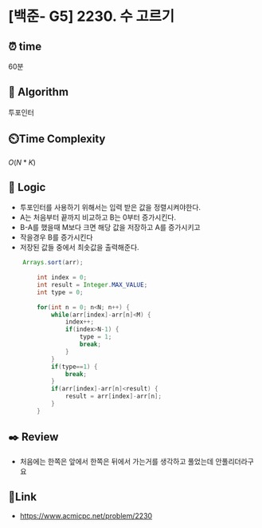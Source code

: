 
# [백준- G5] 2230. 수 고르기
## ⏰  **time**
60분

## :pushpin: **Algorithm**
투포인터

## ⏲️**Time Complexity**
$O(N*K)$

## :round_pushpin: **Logic**

- 투포인터를 사용하기 위해서는 입력 받은 값을 정렬시켜야한다.
- A는 처음부터 끝까지 비교하고 B는 0부터 증가시킨다.
- B-A를 했을때 M보다 크면 해당 값을 저장하고 A를 증가시키고
- 작을경우 B를 증가시킨다
- 저장된 값들 중에서 최솟값을 출력해준다.

```java
	Arrays.sort(arr);
		
		int index = 0;
		int result = Integer.MAX_VALUE;
		int type = 0;
		
		for(int n = 0; n<N; n++) {
			while(arr[index]-arr[n]<M) {
				index++;
				if(index>N-1) {
					type = 1;
					break;
				}
			}
			if(type==1) {
				break;
			}
			if(arr[index]-arr[n]<result) {
				result = arr[index]-arr[n];
			}
		}
```

## :black_nib: **Review**
- 처음에는 한쪽은 앞에서 한쪽은 뒤에서 가는거를 생각하고 풀었는데 안풀리더라구요


## 📡**Link**
- https://www.acmicpc.net/problem/2230

